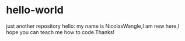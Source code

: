 # hello-world
just another repository
hello:
 my name is NicolasWangle,I am new here,I hope you can teach me how to code.Thanks!
